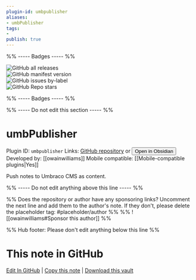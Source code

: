 ```yaml
---
plugin-id: umbpublisher
aliases:
- umbPublisher
tags: 
- 
publish: true
---
```


%% ----- Badges ----- %%

![GitHub all releases](https://img.shields.io/github/downloads/owainwilliams/umbpublisher/total?color=573E7A&logo=github&style=for-the-badge)   
![GitHub manifest version](https://img.shields.io/github/manifest-json/v/owainwilliams/umbpublisher?color=573E7A&logo=github&style=for-the-badge)   
![GitHub issues by-label](https://img.shields.io/github/issues/owainwilliams/umbpublisher/help%20wanted?color=573E7A&logo=github&style=for-the-badge)   
![GitHub Repo stars](https://img.shields.io/github/stars/owainwilliams/umbpublisher?color=573E7A&logo=github&style=for-the-badge)

%% ----- Badges ----- %%

%% ----- Do not edit this section ----- %%

# umbPublisher

Plugin ID: `umbpublisher`
Links: [GitHub repository](https://github.com/owainwilliams/umbpublisher) or [<button id=HH>Open in Obsidian</button>](obsidian://show-plugin?id=umbpublisher)
Developed by: [[owainwilliams]]
Mobile compatible: [[Mobile-compatible plugins|Yes]]

Push notes to Umbraco CMS as content.

%% ----- Do not edit anything above this line ----- %% 

%% Does the repository or author have any sponsoring links? Uncomment the next line and add them to the author's note. If they don't, please delete the placeholder tag: #placeholder/author %%
%% ![[owainwilliams#Sponsor this author]] %%

%% Hub footer: Please don't edit anything below this line %%

# This note in GitHub

<span class="git-footer">[Edit In GitHub](https://github.dev/obsidian-community/obsidian-hub/blob/main/02%20-%20Community%20Expansions/02.05%20All%20Community%20Expansions/Plugins/umbpublisher.md "git-hub-edit-note") | [Copy this note](https://raw.githubusercontent.com/obsidian-community/obsidian-hub/main/02%20-%20Community%20Expansions/02.05%20All%20Community%20Expansions/Plugins/umbpublisher.md "git-hub-copy-note") | [Download this vault](https://github.com/obsidian-community/obsidian-hub/archive/refs/heads/main.zip "git-hub-download-vault") </span>
